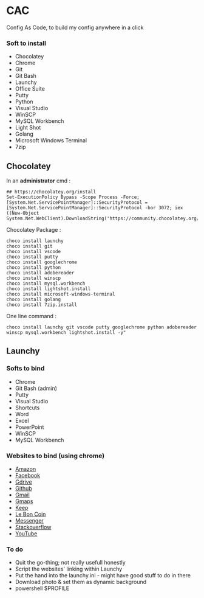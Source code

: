 # CAC
Config As Code, to build my config anywhere in a click

### Soft to install 
* Chocolatey
* Chrome
* Git
* Git Bash
* Launchy
* Office Suite
* Putty
* Python
* Visual Studio
* WinSCP
* MySQL Workbench
* Light Shot
* Golang
* Microsoft Windows Terminal
* 7zip

## Chocolatey
In an **administrator** cmd :
```
## https://chocolatey.org/install
Set-ExecutionPolicy Bypass -Scope Process -Force; [System.Net.ServicePointManager]::SecurityProtocol = [System.Net.ServicePointManager]::SecurityProtocol -bor 3072; iex ((New-Object System.Net.WebClient).DownloadString('https://community.chocolatey.org/install.ps1'))
```
Chocolatey Package :
``` 
choco install launchy 
choco install git 
choco install vscode 
choco install putty
choco install googlechrome
choco install python
choco install adobereader
choco install winscp
choco install mysql.workbench
choco install lightshot.install
choco install microsoft-windows-terminal
choco install golang
choco install 7zip.install
```
One line command :
``` 
choco install launchy git vscode putty googlechrome python adobereader winscp mysql.workbench lightshot.install -y"
```
## Launchy
### Softs to bind
* Chrome
* Git Bash (admin)
* Putty
* Visual Studio
* Shortcuts
* Word
* Excel
* PowerPoint
* WinSCP
* MySQL Workbench

### Websites to bind (using chrome)
* [Amazon](https://www.amazon.fr/)
* [Facebook](https://www.facebook.com/)
* [Gdrive](https://www.google.com/drive/)
* [Github](https://github.com/)
* [Gmail](https://mail.google.com/)
* [Gmaps](https://www.google.com/maps)
* [Keep](http://keep.google.com)
* [Le Bon Coin](https://leboncoin.fr)
* [Messenger](https://messenger.com)
* [Stackoverflow](https://stackoverflow.com)
* [YouTube](https://youtube.com)

### To do

* Quit the go-thing; not really usefull honestly
* Script the websites' linking within Launchy
* Put the hand into the launchy.ini - might have good stuff to do in there
* Download photo & set them as dynamic background
* powershell $PROFILE

